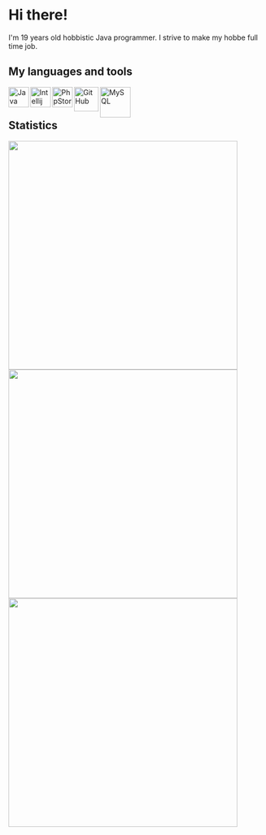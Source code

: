 <h1>Hi there!</h1>
<span>I'm 19 years old hobbistic Java programmer. I strive to make my hobbe full time job.</span>
<br>
<h2>My languages and tools</h2>
<img align="left" alt="Java" width="40px" src="https://plumbr.io/app/uploads/2019/06/java.png" />
<img align="left" alt="Intellij IDEA" width="40px" src="https://upload.wikimedia.org/wikipedia/commons/thumb/d/d5/IntelliJ_IDEA_Logo.svg/1024px-IntelliJ_IDEA_Logo.svg.png" />
<img align="left" alt="PhpStorm" width="40px" src="https://www.anysoft.pl/images/items/4634/phpstorm_big.png" />
<img align="left" alt="GitHub" width="48px" src="https://github.githubassets.com/images/modules/logos_page/Octocat.png" />
<img align="left" alt="MySQL" width="60px" src="https://download.logo.wine/logo/MySQL/MySQL-Logo.wine.png" />
<br>
<br>
<h2>Statistics</h2>
<img align="left" width="450px" src="https://github-readme-stats.vercel.app/api?username=arturekdev&count_private=true&show_icons=true" />
<img width="450px" src="https://github-readme-stats.vercel.app/api/wakatime?username=arturekdev" />
<img width="450px" src="https://github-readme-stats.vercel.app/api/top-langs/?username=arturekdev&layout=compact" />
